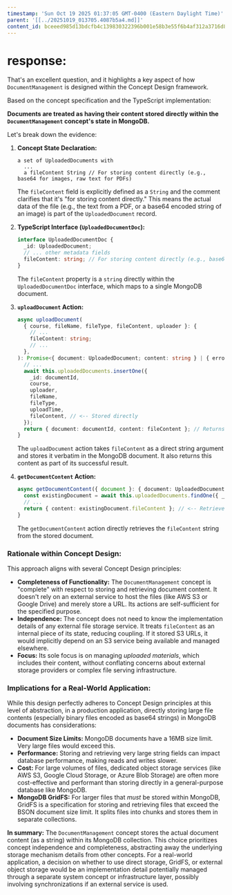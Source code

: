 ```yaml
---
timestamp: 'Sun Oct 19 2025 01:37:05 GMT-0400 (Eastern Daylight Time)'
parent: '[[../20251019_013705.4087b5a4.md]]'
content_id: bceeed985d13bdcfb4c139830322396b001e58b3e55f6b4af312a3716d8a2585
---
```


# response:

That's an excellent question, and it highlights a key aspect of how `DocumentManagement` is designed within the Concept Design framework.

Based on the concept specification and the TypeScript implementation:

**Documents are treated as having their content stored directly within the `DocumentManagement` concept's state in MongoDB.**

Let's break down the evidence:

1. **Concept State Declaration:**
   ```concept
   a set of UploadedDocuments with
     ...
     a fileContent String // For storing content directly (e.g., base64 for images, raw text for PDFs)
   ```
   The `fileContent` field is explicitly defined as a `String` and the comment clarifies that it's "for storing content directly." This means the actual data of the file (e.g., the text from a PDF, or a base64 encoded string of an image) is part of the `UploadedDocument` record.

2. **TypeScript Interface (`UploadedDocumentDoc`):**
   ```typescript
   interface UploadedDocumentDoc {
     _id: UploadedDocument;
     // ... other metadata fields
     fileContent: string; // For storing content directly (e.g., base64 for images, raw text for PDFs)
   }
   ```
   The `fileContent` property is a `string` directly within the `UploadedDocumentDoc` interface, which maps to a single MongoDB document.

3. **`uploadDocument` Action:**
   ```typescript
   async uploadDocument(
     { course, fileName, fileType, fileContent, uploader }: {
       // ...
       fileContent: string;
       // ...
     },
   ): Promise<{ document: UploadedDocument; content: string } | { error: string }> {
     // ...
     await this.uploadedDocuments.insertOne({
       _id: documentId,
       course,
       uploader,
       fileName,
       fileType,
       uploadTime,
       fileContent, // <-- Stored directly
     });
     return { document: documentId, content: fileContent }; // Returns content directly
   }
   ```
   The `uploadDocument` action takes `fileContent` as a direct string argument and stores it verbatim in the MongoDB document. It also returns this content as part of its successful result.

4. **`getDocumentContent` Action:**
   ```typescript
   async getDocumentContent({ document }: { document: UploadedDocument }): Promise<{ content: string } | { error: string }> {
     const existingDocument = await this.uploadedDocuments.findOne({ _id: document });
     // ...
     return { content: existingDocument.fileContent }; // <-- Retrieved directly
   }
   ```
   The `getDocumentContent` action directly retrieves the `fileContent` string from the stored document.

### Rationale within Concept Design:

This approach aligns with several Concept Design principles:

* **Completeness of Functionality:** The `DocumentManagement` concept is "complete" with respect to storing and retrieving document content. It doesn't rely on an external service to host the files (like AWS S3 or Google Drive) and merely store a URL. Its actions are self-sufficient for the specified purpose.
* **Independence:** The concept does not need to know the implementation details of any external file storage service. It treats `fileContent` as an internal piece of its state, reducing coupling. If it stored S3 URLs, it would implicitly depend on an S3 service being available and managed elsewhere.
* **Focus:** Its sole focus is on managing *uploaded materials*, which includes their content, without conflating concerns about external storage providers or complex file serving infrastructure.

### Implications for a Real-World Application:

While this design perfectly adheres to Concept Design principles at this level of abstraction, in a production application, directly storing large file contents (especially binary files encoded as base64 strings) in MongoDB documents has considerations:

* **Document Size Limits:** MongoDB documents have a 16MB size limit. Very large files would exceed this.
* **Performance:** Storing and retrieving very large string fields can impact database performance, making reads and writes slower.
* **Cost:** For large volumes of files, dedicated object storage services (like AWS S3, Google Cloud Storage, or Azure Blob Storage) are often more cost-effective and performant than storing directly in a general-purpose database like MongoDB.
* **MongoDB GridFS:** For larger files that *must* be stored within MongoDB, GridFS is a specification for storing and retrieving files that exceed the BSON document size limit. It splits files into chunks and stores them in separate collections.

**In summary:** The `DocumentManagement` concept stores the actual document content (as a string) within its MongoDB collection. This choice prioritizes concept independence and completeness, abstracting away the underlying storage mechanism details from other concepts. For a real-world application, a decision on whether to use direct storage, GridFS, or external object storage would be an implementation detail potentially managed through a separate system concept or infrastructure layer, possibly involving synchronizations if an external service is used.
